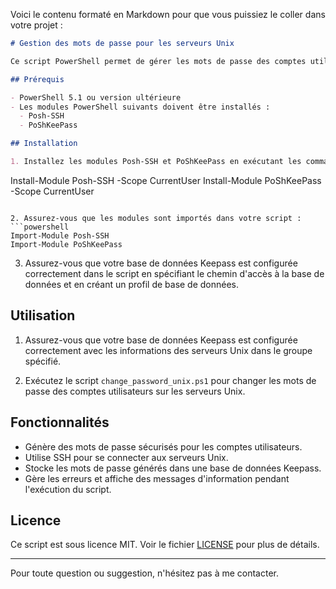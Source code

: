 Voici le contenu formaté en Markdown pour que vous puissiez le coller dans votre projet :

```markdown
# Gestion des mots de passe pour les serveurs Unix

Ce script PowerShell permet de gérer les mots de passe des comptes utilisateurs sur plusieurs serveurs Unix en utilisant SSH, en générant des mots de passe sécurisés et en les stockant dans une base de données Keepass.

## Prérequis

- PowerShell 5.1 ou version ultérieure
- Les modules PowerShell suivants doivent être installés :
  - Posh-SSH
  - PoShKeePass

## Installation

1. Installez les modules Posh-SSH et PoShKeePass en exécutant les commandes suivantes dans PowerShell :
   ```
   Install-Module Posh-SSH -Scope CurrentUser
   Install-Module PoShKeePass -Scope CurrentUser
   ```

2. Assurez-vous que les modules sont importés dans votre script :
   ```powershell
   Import-Module Posh-SSH
   Import-Module PoShKeePass
   ```

3. Assurez-vous que votre base de données Keepass est configurée correctement dans le script en spécifiant le chemin d'accès à la base de données et en créant un profil de base de données.

## Utilisation

1. Assurez-vous que votre base de données Keepass est configurée correctement avec les informations des serveurs Unix dans le groupe spécifié.

2. Exécutez le script `change_password_unix.ps1` pour changer les mots de passe des comptes utilisateurs sur les serveurs Unix.

## Fonctionnalités

- Génère des mots de passe sécurisés pour les comptes utilisateurs.
- Utilise SSH pour se connecter aux serveurs Unix.
- Stocke les mots de passe générés dans une base de données Keepass.
- Gère les erreurs et affiche des messages d'information pendant l'exécution du script.

## Licence

Ce script est sous licence MIT. Voir le fichier [LICENSE](LICENSE) pour plus de détails.

---

Pour toute question ou suggestion, n'hésitez pas à me contacter.
```

